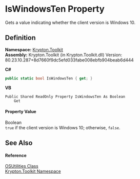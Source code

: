 # IsWindowsTen Property


Gets a value indicating whether the client version is Windows 10.



## Definition
**Namespace:** <a href="79d2eac2-21f4-54ff-7552-b20c33c30600.md">Krypton.Toolkit</a>  
**Assembly:** Krypton.Toolkit (in Krypton.Toolkit.dll) Version: 80.23.10.287+8d7660f9dc5efd033fabe008ebfb904beab6d444

**C#**
``` C#
public static bool IsWindowsTen { get; }
```
**VB**
``` VB
Public Shared ReadOnly Property IsWindowsTen As Boolean
	Get
```



#### Property Value
Boolean  
`true` if the client version is Windows 10; otherwise, `false`.

## See Also


#### Reference
<a href="2f3baaca-eb55-a4a4-0e39-7af2edc57dfd.md">OSUtilities Class</a>  
<a href="79d2eac2-21f4-54ff-7552-b20c33c30600.md">Krypton.Toolkit Namespace</a>  
